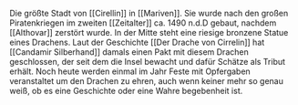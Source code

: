 Die größte Stadt von [[Cirellin]] in [[Mariven]]. Sie wurde nach den großen Piratenkriegen im zweiten [[Zeitalter]] ca. 1490 n.d.D gebaut, nachdem [[Althovar]] zerstört wurde. In der Mitte steht eine riesige bronzene Statue eines Drachens. Laut der Geschichte [[Der Drache von Cirrelin]] hat [[Candamir Silberhand]] damals einen Pakt mit diesem Drachen geschlossen, der seit dem die Insel bewacht und dafür Schätze als Tribut erhält. Noch heute werden einmal im Jahr Feste mit Opfergaben veranstaltet um den Drachen zu ehren, auch wenn keiner mehr so genau weiß, ob es eine Geschichte oder eine Wahre begebenheit ist.
